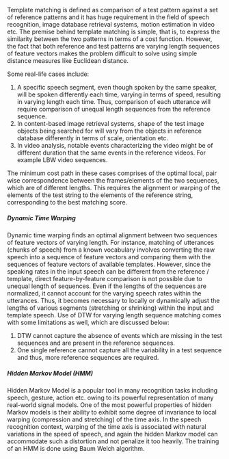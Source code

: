 Template matching is defined as comparison of a test pattern against a set of reference patterns and it has huge requirement in the field of speech recognition, image database retrieval systems, motion estimation in video etc. The premise behind template matching is simple, that is, to express the similarity between the two patterns in terms of a cost function. However, the fact that both reference and test patterns are varying length sequences of feature vectors makes the problem difficult to solve using simple distance measures like Euclidean distance.

Some real-life cases include:
1) A specific speech segment, even though spoken by the same speaker, will be spoken differently each time, varying in terms of speed, resulting in varying length  each time. Thus, comparison of each utterance will require comparison of unequal length sequences from the reference sequence.
2) In content-based image retrieval systems, shape of the test image objects being searched for will vary from the objects in reference database differently in terms of scale, orientation etc.
3) In video analysis, notable events characterizing the video might be of different duration that the same events in the reference videos. For example LBW video sequences.

The minimum cost path in these cases comprises of the optimal local, pair wise correspondence between the frames/elements of the two sequences, which are of different lengths. This requires the alignment or warping of the elements of the test string to the elements of the reference string, corresponding to the best matching score.

##### Dynamic Time Warping
Dynamic time warping finds an optimal alignment between two sequences of feature vectors of varying length. For instance, matching of utterances (chunks of speech) from a known vocabulary involves converting the raw speech into a sequence of feature vectors and comparing them with the sequences of feature vectors of available templates. However, since the speaking rates in the input speech can be different from the reference / template, direct feature-by-feature comparison is not possible due to unequal length of sequences. Even if the lengths of the sequences are normalized, it cannot account for the varying speech rates within the utterances. Thus, it becomes necessary to locally or dynamically adjust the lengths of various segments (stretching or shrinking) within the input and template speech.
Use of DTW for varying length sequence matching comes with some limitations as well, which are discussed below:
1) DTW cannot capture the absence of events which are missing in the test sequences and are present in the reference sequences.
2) One single reference cannot capture all the variability in a test sequence and thus, more reference sequences are required.

##### Hidden Markov Model (HMM)
Hidden Markov Model is a popular tool in many recognition tasks including speech, gesture, action etc. owing to its powerful representation of many real-world signal models. One of the most powerful properties of hidden Markov models is their ability to exhibit some degree of invariance to local warping (compression and stretching) of the time axis. In the speech recognition context, warping of the time axis is associated with natural variations in the speed of speech, and again the hidden Markov model can accommodate such a distortion and not penalize it too heavily. The training of an HMM is done using Baum Welch algorithm.
